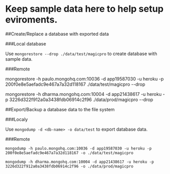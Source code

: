 # Keep sample data here to help setup eviroments.


##Create/Replace a database with exported data


###Local database

Use `mongorestore --drop ./data/test/magicpro` to create database with sample data.

###Remote

mongorestore -h paulo.mongohq.com:10036 -d app19587030 -u heroku -p 200f0e8e5aefadc9e467a7a32d118167 ./data/test/magicpro --drop

mongorestore -h dharma.mongohq.com:10004 -d app21438617 -u heroku -p 3226d322f912a0a3438fdb06914c2f96 ./data/prod/magicpro --drop


##Export/Backup a database data to the file system


###Localy

Use `mongodump -d <db-name> -o data/test` to export database data.


###Remote

`mongodump -h paulo.mongohq.com:10036 -d app19587030 -u heroku -p 200f0e8e5aefadc9e467a7a32d118167 -o ./data/test/magicpro`

`mongodump -h dharma.mongohq.com:10004 -d app21438617 -u heroku -p 3226d322f912a0a3438fdb06914c2f96 -o ./data/prod/magicpro`



